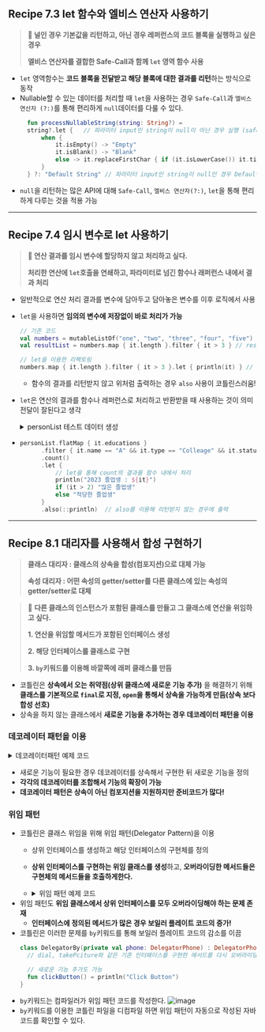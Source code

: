 ## Recipe 7.3 let 함수와 엘비스 연산자 사용하기

> **🎈 널인 경우 기본값을 리턴하고, 아닌 경우 레퍼런스의 코드 블록을 실행하고 싶은 경우**
>
> **엘비스 연산자를 결합한 Safe-Call과 함께 `let` 영역 함수 사용**

- `let` 영역함수는 **코드 블록을 전달받고 해당 블록에 대한 결과를 리턴**하는 방식으로 동작
- Nullable할 수 있는 데이터를 처리할 때 `let`을 사용하는 경우 `Safe-Call`과 `엘비스 연산자 (?:)`를 통해 편리하게 `null`데이터를 다룰 수 있다.
  ```kotlin
    fun processNullableString(string: String?) =
    string?.let {   // 파라미터 input인 string이 null이 아닌 경우 실행 (safe-call)
        when {
            it.isEmpty() -> "Empty"
            it.isBlank() -> "Blank"
            else -> it.replaceFirstChar { if (it.isLowerCase()) it.titlecase() else it.toString() } // 첫글자 대문자 만들기
        }
    } ?: "Default String" // 파라미터 input인 string이 null인 경우 Default return 값 사용
  ```
- `null`을 리턴하는 많은 API에 대해 `Safe-Call`, `엘비스 연산자(?:)`, `let`을 통해 편리하게 다루는 것을 적용 가능

---
## Recipe 7.4 임시 변수로 let 사용하기
> **🎈 연산 결과를 임시 변수에 할당하지 않고 처리하고 싶다.**
> 
> **처리한 연산에 `let`호출을 연쇄하고, 파라미터로 넘긴 함수나 래퍼런스 내에서 결과 처리**

- 일반적으로 연산 처리 결과를 변수에 담아두고 담아놓은 변수를 이후 로직에서 사용
- `let`을 사용하면 **임의의 변수에 저장없이 바로 처리가 가능**
  ```kotlin
  // 기존 코드
  val numbers = mutableListOf("one", "two", "three", "four", "five")
  val resultList = numbers.map { it.length }.filter { it > 3 } // resultList라는 변수를 생성

  // let을 이용한 리팩토링
  numbers.map { it.length }.filter { it > 3 }.let { println(it) } // 메서드 참조 가능
  ```
  - 함수의 결과를 리턴받지 않고 위처럼 출력하는 경우 `also` 사용이 코틀린스러움!
- `let`은 연산의 결과를 함수나 레퍼런스로 처리하고 반환받을 때 사용하는 것이 의미전달이 잘된다고 생각
  <details>
    <summary>personList 테스트 데이터 생성</summary>
    
    ```kotlin
    private fun createPersons() = listOf(
        Person(
            "zayson", 29, listOf(
                Education("graduate", "Colleage", "A"),
                Education("graduate", "HighSchool", "B")
            )
        ),
        Person(
            "Maeng", 30, listOf(
                Education("graduate", "Colleage", "C"),
                Education("graduate", "HighSchool", "B")
            )
        ),
        Person(
            "Yun", 27, listOf(
                Education("graduate", "Colleage", "A"),
                Education("graduate", "HighSchool", "D")
            )
        )
    )  
  ```
  </details>
- ```kotlin
  personList.flatMap { it.educations }
        .filter { it.name == "A" && it.type == "Colleage" && it.status == "graduate" }
        .count()
        .let {
            // let을 통해 count의 결과를 함수 내에서 처리
            println("2023 졸업생 : ${it}")
            if (it > 2) "많은 졸업생"
            else "적당한 졸업생"
        }
        .also(::println)  // also를 이용해 리턴받지 않는 경우에 출력
  ```
---
## Recipe 8.1 대리자를 사용해서 합성 구현하기
> **클래스 대리자 : 클래스의 상속을 합성(컴포지션)으로 대체 가능**
>
> **속성 대리자 : 어떤 속성의 getter/setter를 다른 클래스에 있는 속성의 getter/setter로 대체**

> 🎈 **다른 클래스의 인스턴스가 포함된 클래스를 만들고 그 클래스에 연산을 위임하고 싶다.**
> 
> **1. 연산을 위임할 메서드가 포함된 인터페이스 생성**
> 
> **2. 해당 인터페이스를 클래스로 구현**
> 
> **3. `by`키워드를 이용해 바깥쪽에 래퍼 클래스를 만듬**
- 코틀린은 **상속에서 오는 취약점(상위 클래스에 새로운 기능 추가)** 을 해결하기 위해 **클래스를 기본적으로 `final`로 지정, `open`을 통해서 상속을 가능하게 만듬(상속 보다 합성 선호)**
- 상속을 하지 않는 클래스에서 **새로운 기능을 추가하는 경우 데코레이터 패턴을 이용**
### 데코레이터 패턴을 이용
<details>
<summary>데코레이터패턴 예제 코드</summary>

```kotlin
// 핸드폰 기능 정의
interface OriginalPhone {
    fun dial(number: String)
    fun takePicture()
}

// 간단하게 수행되는 핸드폰 기능 (OriginalPhone 구현)
class SimplePhone : OriginalPhone {
    override fun dial(number: String) = println("Dialing $number")

    override fun takePicture() = println("Taking Picture")
}

// OriginalPhone을 구현한 추상 클래스 (데코레이터)
abstract class DecoratorPhone(private val originalPhone: OriginalPhone) : OriginalPhone {
    override fun dial(number: String) = originalPhone.dial(number)
    override fun takePicture() = originalPhone.takePicture()
}

// 각각의 구체 클래스
class IPhone(private val originalPhone: OriginalPhone) : DecoratorPhone(originalPhone) {
    override fun dial(number: String) {
        println("Dialing Iphone")
        super.dial(number)
    }

    override fun takePicture() {
        println("Take Pciture By Iphone")
        super.takePicture()
    }

    // 새로운 기능 추가 가능
}

// 각각의 구현체에서 메서드들을 모두 오버라이딩해야하는 문제 발생
class Galaxy(private val originalPhone: OriginalPhone) : DecoratorPhone(originalPhone) {
    override fun dial(number: String) {
        println("Dialing Galaxy")
        super.dial(number)
    }

    override fun takePicture() {
        println("Take Picture By Galaxy")
        super.takePicture()
    }

    // 새로운 기능 추가 가능
}

fun main() {
    val galaxyPhone = Galaxy(SimplePhone())
    galaxyPhone.dial("123")

    println("===")
    val iPhone = IPhone(SimplePhone())
    iPhone.dial("123")

    println("===")
    // 각각의 데코레이터를 조합
    val combinationPhone = IPhone(Galaxy(SimplePhone()))
    combinationPhone.dial("123")
}
```
</details>

- 새로운 기능이 필요한 경우 데코레이터를 상속해서 구현한 뒤 새로운 기능을 정의
- **각각의 데코레이터를 조합해서 기능의 확장이 가능**
- **데코레이터 패턴은 상속이 아닌 컴포지션을 지원하지만 준비코드가 많다!**

### 위임 패턴
- 코틀린은 클래스 위임을 위해 위임 패턴(Delegator Pattern)을 이용
    - 상위 인터페이스를 생성하고 해당 인터페이스의 구현체를 정의
    - **상위 인터페이스를 구현하는 위임 클래스를 생성**하고, **오버라이딩한 메서드들은 구현체의 메서드들을 호출하게한다.**
    - <details>
        <summary>위임 패턴 예제 코드</summary>
        
        ```kotlin
        // 동일한 기능을 정의한 인터페이스
        interface DelegatorPhone {
            fun dial(number: String)
            fun takePicture()
        }
        
        // 각각의 구현체
        class DelegatorIphone : DelegatorPhone {
            override fun dial(number: String) = println("Dialing Iphone $number")
            override fun takePicture() = println("Taking Picture By Iphone")
        }
        
        class DelegatorGalaxy : DelegatorPhone {
            override fun dial(number: String) = println("Dialing Galaxy $number")
            override fun takePicture() = println("Taking Picture By Galaxy")
        }
        
        class DelegatorSimplePhone : DelegatorPhone {
            override fun dial(number: String) = println("Dialing $number")
            override fun takePicture() = println("Taking Picture")
        }
        
        // 위임 패턴 적용 (구현체를 생성자로 받아서 구현체 메서드들은 위임받아 처리, 새로운 기능 호출 가능)
        class DelegatorPattern(private val phone: DelegatorPhone) : DelegatorPhone {
            //  기존 함수들을 호출
            override fun dial(number: String) = phone.dial(number)
        
            // 기존 함수들을 호출
            override fun takePicture() = phone.takePicture()
        
            // 새로운 기능 정의 가능
            fun clickButton() = println("Click Button")
        }
        
        fun main() {
            val iPhone = DelegatorPattern(DelegatorIphone())
            iPhone.dial("123")
            iPhone.clickButton()
        }
        ```
  </details>
- 위임 패턴도 **위임 클래스에서 상위 인터페이스를 모두 오버라이딩해야 하는 문제 존재**
  - **인터페이스에 정의된 메서드가 많은 경우 보일러 플레이트 코드의 증가!**
- 코틀린은 이러한 문제를 `by`키워드를 통해 보일러 플레이트 코드의 감소를 이끔
  ```kotlin
  class DelegatorBy(private val phone: DelegatorPhone) : DelegatorPhone by phone {
    // dial, takePciture와 같은 기존 인터페이스를 구현한 메서드를 다시 오버라이딩 하지 않아도 됨

    // 새로운 기능 추가도 가능
    fun clickButton() = println("Click Button")
  }
  ```
- `by`키워드는 컴파일러가 위임 패턴 코드를 작성한다.
  ![image](https://user-images.githubusercontent.com/52314663/216518238-e66e5ac0-e175-4a37-8bf8-f1cb0f377277.png)
- `by`키워드를 이용한 코틀린 파일을 디컴파일 하면 위임 패턴이 자동으로 작성된 자바 코드를 확인할 수 있다.